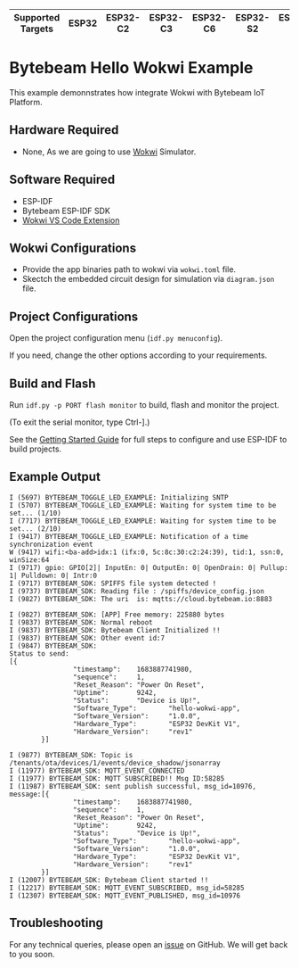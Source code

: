 | Supported Targets | ESP32 | ESP32-C2 | ESP32-C3 | ESP32-C6 | ESP32-S2 | ESP32-S3 |
| ----------------- | ----- | -------- | -------- | -------- | -------- | -------- |

# Bytebeam Hello Wokwi Example
This example demonnstrates how integrate Wokwi with Bytebeam IoT Platform.

## Hardware Required
- None, As we are going to use [Wokwi](https://wokwi.com/) Simulator.

## Software Required
- ESP-IDF
- Bytebeam ESP-IDF SDK
- [Wokwi VS Code Extension](https://docs.wokwi.com/vscode/getting-started)

## Wokwi Configurations
- Provide the app binaries path to wokwi via `wokwi.toml` file. 
- Skectch the embedded circuit design for simulation via `diagram.json` file. 

## Project Configurations

Open the project configuration menu (`idf.py menuconfig`).

If you need, change the other options according to your requirements.

## Build and Flash

Run `idf.py -p PORT flash monitor` to build, flash and monitor the project.

(To exit the serial monitor, type Ctrl-].)

See the [Getting Started Guide](https://docs.espressif.com/projects/esp-idf/en/latest/get-started/index.html) for full steps to configure and use ESP-IDF to build projects.

## Example Output

```
I (5697) BYTEBEAM_TOGGLE_LED_EXAMPLE: Initializing SNTP
I (5707) BYTEBEAM_TOGGLE_LED_EXAMPLE: Waiting for system time to be set... (1/10)
I (7717) BYTEBEAM_TOGGLE_LED_EXAMPLE: Waiting for system time to be set... (2/10)
I (9417) BYTEBEAM_TOGGLE_LED_EXAMPLE: Notification of a time synchronization event
W (9417) wifi:<ba-add>idx:1 (ifx:0, 5c:8c:30:c2:24:39), tid:1, ssn:0, winSize:64
I (9717) gpio: GPIO[2]| InputEn: 0| OutputEn: 0| OpenDrain: 0| Pullup: 1| Pulldown: 0| Intr:0
I (9717) BYTEBEAM_SDK: SPIFFS file system detected !
I (9737) BYTEBEAM_SDK: Reading file : /spiffs/device_config.json
I (9827) BYTEBEAM_SDK: The uri  is: mqtts://cloud.bytebeam.io:8883

I (9827) BYTEBEAM_SDK: [APP] Free memory: 225880 bytes
I (9837) BYTEBEAM_SDK: Normal reboot
I (9837) BYTEBEAM_SDK: Bytebeam Client Initialized !!
I (9837) BYTEBEAM_SDK: Other event id:7
I (9847) BYTEBEAM_SDK:
Status to send:
[{
                "timestamp":    1683887741980,
                "sequence":     1,
                "Reset_Reason": "Power On Reset",
                "Uptime":       9242,
                "Status":       "Device is Up!",
                "Software_Type":        "hello-wokwi-app",
                "Software_Version":     "1.0.0",
                "Hardware_Type":        "ESP32 DevKit V1",
                "Hardware_Version":     "rev1"
        }]

I (9877) BYTEBEAM_SDK: Topic is /tenants/ota/devices/1/events/device_shadow/jsonarray
I (11977) BYTEBEAM_SDK: MQTT_EVENT_CONNECTED
I (11977) BYTEBEAM_SDK: MQTT SUBSCRIBED!! Msg ID:58285
I (11987) BYTEBEAM_SDK: sent publish successful, msg_id=10976, message:[{
                "timestamp":    1683887741980,
                "sequence":     1,
                "Reset_Reason": "Power On Reset",
                "Uptime":       9242,
                "Status":       "Device is Up!",
                "Software_Type":        "hello-wokwi-app",
                "Software_Version":     "1.0.0",
                "Hardware_Type":        "ESP32 DevKit V1",
                "Hardware_Version":     "rev1"
        }]
I (12007) BYTEBEAM_SDK: Bytebeam Client started !!
I (12217) BYTEBEAM_SDK: MQTT_EVENT_SUBSCRIBED, msg_id=58285
I (12307) BYTEBEAM_SDK: MQTT_EVENT_PUBLISHED, msg_id=10976
```

## Troubleshooting

For any technical queries, please open an [issue](https://github.com/bytebeamio/bytebeam-esp-idf-sdk/issues) on GitHub. We will get back to you soon.